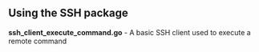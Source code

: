 ## Using the SSH package 

**ssh_client_execute_command.go** - A basic SSH client used to execute a remote command